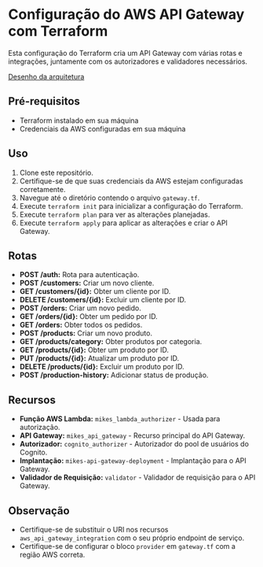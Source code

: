 # Configuração do AWS API Gateway com Terraform

Esta configuração do Terraform cria um API Gateway com várias rotas e integrações, juntamente com os autorizadores e validadores necessários.

[Desenho da arquitetura](https://drive.google.com/file/d/12gofNmXk8W2QnhxiFWCI4OmvVH6Vsgun/view?usp=drive_link)

## Pré-requisitos

- Terraform instalado em sua máquina
- Credenciais da AWS configuradas em sua máquina

## Uso

1. Clone este repositório.
2. Certifique-se de que suas credenciais da AWS estejam configuradas corretamente.
3. Navegue até o diretório contendo o arquivo `gateway.tf`.
4. Execute `terraform init` para inicializar a configuração do Terraform.
5. Execute `terraform plan` para ver as alterações planejadas.
6. Execute `terraform apply` para aplicar as alterações e criar o API Gateway.

## Rotas

- **POST /auth:** Rota para autenticação.
- **POST /customers:** Criar um novo cliente.
- **GET /customers/{id}:** Obter um cliente por ID.
- **DELETE /customers/{id}:** Excluir um cliente por ID.
- **POST /orders:** Criar um novo pedido.
- **GET /orders/{id}:** Obter um pedido por ID.
- **GET /orders:** Obter todos os pedidos.
- **POST /products:** Criar um novo produto.
- **GET /products/category:** Obter produtos por categoria.
- **GET /products/{id}:** Obter um produto por ID.
- **PUT /products/{id}:** Atualizar um produto por ID.
- **DELETE /products/{id}:** Excluir um produto por ID.
- **POST /production-history:** Adicionar status de produção.

## Recursos

- **Função AWS Lambda:** `mikes_lambda_authorizer` - Usada para autorização.
- **API Gateway:** `mikes_api_gateway` - Recurso principal do API Gateway.
- **Autorizador:** `cognito_authorizer` - Autorizador do pool de usuários do Cognito.
- **Implantação:** `mikes-api-gateway-deployment` - Implantação para o API Gateway.
- **Validador de Requisição:** `validator` - Validador de requisição para o API Gateway.

## Observação

- Certifique-se de substituir o URI nos recursos `aws_api_gateway_integration` com o seu próprio endpoint de serviço.
- Certifique-se de configurar o bloco `provider` em `gateway.tf` com a região AWS correta.
